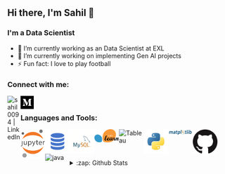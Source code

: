 ## Hi there, I'm Sahil 👋

### I'm a Data Scientist

- 🔭 I’m currently working as an Data Scientist at EXL
- 🌱 I’m currently working on implementing Gen AI projects
- ⚡ Fun fact: I love to play football

### Connect with me:

[<img align="left" alt="sahil0094 | LinkedIn" width="30px" src="https://cdn.jsdelivr.net/npm/simple-icons@v3/icons/linkedin.svg" />][linkedin]
[<img align="left" alt="sahil0094 | Medium" width="30px" src="https://github.com/sahil0094/sahil0094/blob/master/images/medium.svg" />][medium]
<br />

### Languages and Tools:

<img align="left" alt="Jupyter Notebook" width="56px" src="https://github.com/sahil0094/sahil0094/blob/master/images/jupyter.png" />
<img align="left" alt="SQL" width="56px" src="https://raw.githubusercontent.com/github/explore/80688e429a7d4ef2fca1e82350fe8e3517d3494d/topics/sql/sql.png" />
<img align="left" alt="MySQL" width="56px" src="https://raw.githubusercontent.com/github/explore/80688e429a7d4ef2fca1e82350fe8e3517d3494d/topics/mysql/mysql.png" />
<img align="left" alt="scikit" width="56px" src="https://github.com/sahil0094/sahil0094/blob/master/images/scikit.png" />
<img align="left" alt="Tableau" width="56px" src="https://cdn.jsdelivr.net/npm/simple-icons@3.6.1/icons/tableau.svg" />
<img align="left" alt="python" width="56px" src="https://github.com/sahil0094/sahil0094/blob/master/images/python.jpeg" />
<img align="left" alt="Matplotlib" width="56px" src="https://github.com/sahil0094/sahil0094/blob/master/images/matplot.png" />
<img align="left" alt="GitHub" width="56px" src="https://raw.githubusercontent.com/github/explore/78df643247d429f6cc873026c0622819ad797942/topics/github/github.png" />
<img align="left" alt="java" width="56px" src="https://cdn.jsdelivr.net/npm/simple-icons@3.6.1/icons/java.svg" />
<br />
<br />


<br/>
<br/>
<details>
<summary>:zap: Github Stats</summary>

<img align="left" alt="Github Stats" src="https://github-readme-stats.vercel.app/api?username=sahil0094&show_icons=true&hide_border=true&hide=prs" />
</details>



[linkedin]: https://www.linkedin.com/in/sahil0094/
[medium]: https://medium.com/@sahil0094/
